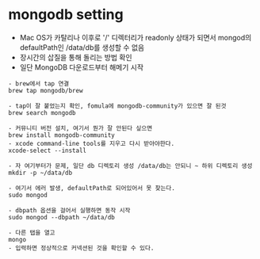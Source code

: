 # mongodb setting

- Mac OS가 카탈리나 이후로 '/' 디렉터리가 readonly 상태가 되면서 mongod의 defaultPath인 /data/db를 생성할 수 없음
- 장시간의 삽질을 통해 돌리는 방법 확인
- 일단 MongoDB 다운로드부터 해메기 시작

```
- brew에서 tap 연결
brew tap mongodb/brew

- tap이 잘 붙었는지 확인, fomula에 mongodb-community가 있으면 잘 된것
brew search mongodb

- 커뮤니티 버전 설치, 여기서 뭔가 잘 안된다 싶으면
brew install mongodb-community
- xcode command-line tools를 지우고 다시 받아야한다.
xcode-select --install

- 자 여기부터가 문제, 일단 db 디렉토리 생성 /data/db는 안되니 ~ 하위 디렉토리 생성
mkdir -p ~/data/db

- 여기서 에러 발생, defaultPath로 되어있어서 못 찾는다.
sudo mongod

- dbpath 옵션을 걸어서 실행하면 동작 시작
sudo mongod --dbpath ~/data/db

- 다른 탭을 열고
mongo
- 입력하면 정상적으로 커넥션된 것을 확인할 수 있다.
```
